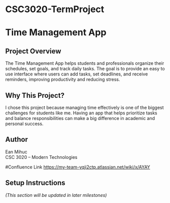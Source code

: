 # CSC3020-TermProject
# Time Management App

## Project Overview
The Time Management App helps students and professionals organize their schedules, set goals, and track daily tasks. The goal is to provide an easy to use interface where users can add tasks, set deadlines, and receive reminders, improving productivity and reducing stress.

## Why This Project?
I chose this project because managing time effectively is one of the biggest challenges for students like me. Having an app that helps prioritize tasks and balance responsibilities can make a big difference in academic and personal success.

## Author
Ean Mihuc  
CSC 3020 – Modern Technologies  

#Confluence Link
https://my-team-yqji2ctp.atlassian.net/wiki/x/AYAY

## Setup Instructions
*(This section will be updated in later milestones)*
